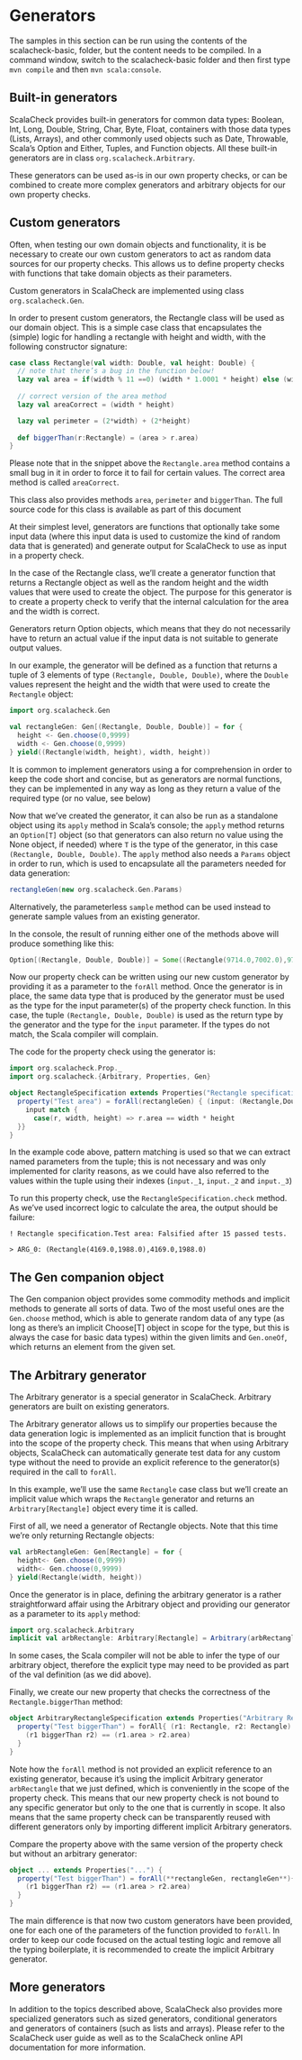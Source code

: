 <span id="_Toc300926419" class="anchor"><span id="_Toc188339615" class="anchor"></span></span>Generators
========================================================================================================

<span id="_Toc300926420" class="anchor"><span id="_Toc301262003" class="anchor"></span></span>The samples in this section can be run using the contents of the scalacheck-basic, folder, but the content needs to be compiled. In a command window, switch to the scalacheck-basic folder and then first type ```mvn compile``` and then ```mvn scala:console```.

<span id="_Toc308702056" class="anchor"><span id="_Toc188339616" class="anchor"></span></span>Built-in generators
-----------------------------------------------------------------------------------------------------------------

ScalaCheck provides built-in generators for common data types: Boolean, Int, Long, Double, String, Char, Byte, Float, containers with those data types (Lists, Arrays), and other commonly used objects such as Date, Throwable, Scala’s Option and Either, Tuples, and Function objects. All these built-in generators are in class ```org.scalacheck.Arbitrary```.

These generators can be used as-is in our own property checks, or can be combined to create more complex generators and arbitrary objects for our own property checks.

<span id="_Toc308702057" class="anchor"><span id="_Toc188339617" class="anchor"></span></span>Custom generators
---------------------------------------------------------------------------------------------------------------

Often, when testing our own domain objects and functionality, it is be necessary to create our own custom generators to act as random data sources for our property checks. This allows us to define property checks with functions that take domain objects as their parameters.

Custom generators in ScalaCheck are implemented using class ```org.scalacheck.Gen```.

In order to present custom generators, the Rectangle class will be used as our domain object. This is a simple case class that encapsulates the (simple) logic for handling a rectangle with height and width, with the following constructor signature:

```scala
case class Rectangle(val width: Double, val height: Double) {
  // note that there’s a bug in the function below!
  lazy val area = if(width % 11 ==0) (width * 1.0001 * height) else (width * height)
  
  // correct version of the area method
  lazy val areaCorrect = (width * height)

  lazy val perimeter = (2*width) + (2*height)
  
  def biggerThan(r:Rectangle) = (area > r.area)
}
```

Please note that in the snippet above the ```Rectangle.area``` method contains a small bug in it in order to force it to fail for certain values. The correct area method is called ```areaCorrect```.

This class also provides methods ```area```, ```perimeter``` and ```biggerThan```. The full source code for this class is available as part of this document

At their simplest level, generators are functions that optionally take some input data (where this input data is used to customize the kind of random data that is generated) and generate output for ScalaCheck to use as input in a property check.

In the case of the Rectangle class, we’ll create a generator function that returns a Rectangle object as well as the random height and the width values that were used to create the object. The purpose for this generator is to create a property check to verify that the internal calculation for the area and the width is correct.

Generators return Option objects, which means that they do not necessarily have to return an actual value if the input data is not suitable to generate output values.

In our example, the generator will be defined as a function that returns a tuple of 3 elements of type ```(Rectangle, Double, Double)```, where the ```Double``` values represent the height and the width that were used to create the ```Rectangle``` object:

```scala
import org.scalacheck.Gen

val rectangleGen: Gen[(Rectangle, Double, Double)] = for {
  height <- Gen.choose(0,9999)
  width <- Gen.choose(0,9999)
} yield((Rectangle(width, height), width, height))
```

It is common to implement generators using a for comprehension in order to keep the code short and concise, but as generators are normal functions, they can be implemented in any way as long as they return a value of the required type (or no value, see below)

Now that we’ve created the generator, it can also be run as a standalone object using its ```apply``` method in Scala’s console; the ```apply``` method returns an ```Option[T]``` object (so that generators can also return no value using the None object, if needed) where ```T``` is the type of the generator, in this case ```(Rectangle, Double, Double)```. The ```apply``` method also needs a ```Params``` object in order to run, which is used to encapsulate all the parameters needed for data generation:

```scala
rectangleGen(new org.scalacheck.Gen.Params)
```

Alternatively, the parameterless ```sample``` method can be used instead to generate sample values from an existing generator.

In the console, the result of running either one of the methods above will produce something like this:

```scala
Option[(Rectangle, Double, Double)] = Some((Rectangle(9714.0,7002.0),9714.0,7002.0))
```

Now our property check can be written using our new custom generator by providing it as a parameter to the ```forAll``` method. Once the generator is in place, the same data type that is produced by the generator must be used as the type for the input parameter(s) of the property check function. In this case, the tuple ```(Rectangle, Double, Double)``` is used as the return type by the generator and the type for the ```input``` parameter. If the types do not match, the Scala compiler will complain.

The code for the property check using the generator is:

```scala
import org.scalacheck.Prop._
import org.scalacheck.{Arbitrary, Properties, Gen}

object RectangleSpecification extends Properties("Rectangle specification") {
  property("Test area") = forAll(rectangleGen) { (input: (Rectangle,Double,Double)) =>
    input match {
      case(r, width, height) => r.area == width * height
  }}
}
```

In the example code above, pattern matching is used so that we can extract named parameters from the tuple; this is not necessary and was only implemented for clarity reasons, as we could have also referred to the values within the tuple using their indexes (```input._1```, ```input._2``` and ```input._3```)

To run this property check, use the ```RectangleSpecification.check``` method. As we’ve used incorrect logic to calculate the area, the output should be failure:

```
! Rectangle specification.Test area: Falsified after 15 passed tests.

> ARG_0: (Rectangle(4169.0,1988.0),4169.0,1988.0)
```

<span id="_Toc300926421" class="anchor"><span id="_Toc301262004" class="anchor"><span id="_Toc308702058" class="anchor"><span id="_Toc188339618" class="anchor"></span></span></span></span>The Gen companion object
--------------------------------------------------------------------------------------------------------------------------------------------------------------------------------------------------------------------

The Gen companion object provides some commodity methods and implicit methods to generate all sorts of data. Two of the most useful ones are the ```Gen.choose``` method, which is able to generate random data of any type (as long as there’s an implicit Choose[T] object in scope for the type, but this is always the case for basic data types) within the given limits and ```Gen.oneOf```, which returns an element from the given set.

<span id="_Toc300926422" class="anchor"><span id="_Toc301262005" class="anchor"><span id="_Toc308702059" class="anchor"><span id="_Toc188339619" class="anchor"></span></span></span></span>The Arbitrary generator
-------------------------------------------------------------------------------------------------------------------------------------------------------------------------------------------------------------------

The Arbitrary generator is a special generator in ScalaCheck. Arbitrary generators are built on existing generators.

The Arbitrary generator allows us to simplify our properties because the data generation logic is implemented as an implicit function that is brought into the scope of the property check. This means that when using Arbitrary objects, ScalaCheck can automatically generate test data for any custom type without the need to provide an explicit reference to the generator(s) required in the call to ```forAll```.

In this example, we’ll use the same ```Rectangle``` case class but we’ll create an implicit value which wraps the ```Rectangle``` generator and returns an ```Arbitrary[Rectangle]``` object every time it is called.

First of all, we need a generator of Rectangle objects. Note that this time we’re only returning Rectangle objects:

```scala
val arbRectangleGen: Gen[Rectangle] = for {
  height<- Gen.choose(0,9999)
  width<- Gen.choose(0,9999)
} yield(Rectangle(width, height))
```

Once the generator is in place, defining the arbitrary generator is a rather straightforward affair using the Arbitrary object and providing our generator as a parameter to its ```apply``` method:

```scala
import org.scalacheck.Arbitrary
implicit val arbRectangle: Arbitrary[Rectangle] = Arbitrary(arbRectangleGen)
```

In some cases, the Scala compiler will not be able to infer the type of our arbitrary object, therefore the explicit type may need to be provided as part of the val definition (as we did above).

Finally, we create our new property that checks the correctness of the ```Rectangle.biggerThan``` method:

```scala
object ArbitraryRectangleSpecification extends Properties("Arbitrary Rectangle spec") {
  property("Test biggerThan") = forAll{ (r1: Rectangle, r2: Rectangle) =>
    (r1 biggerThan r2) == (r1.area > r2.area)
  }
}
```

Note how the ```forAll``` method is not provided an explicit reference to an existing generator, because it’s using the implicit Arbitrary generator ```arbRectangle``` that we just defined, which is conveniently in the scope of the property check. This means that our new property check is not bound to any specific generator but only to the one that is currently in scope. It also means that the same property check can be transparently reused with different generators only by importing different implicit Arbitrary generators.

Compare the property above with the same version of the property check but without an arbitrary generator:

```scala
object ... extends Properties("...") {
  property("Test biggerThan") = forAll(**rectangleGen, rectangleGen**){ (r1: Rectangle, r2: Rectangle) =>
    (r1 biggerThan r2) == (r1.area > r2.area)
  }
}
```

The main difference is that now two custom generators have been provided, one for each one of the parameters of the function provided to ```forAll```. In order to keep our code focused on the actual testing logic and remove all the typing boilerplate, it is recommended to create the implicit Arbitrary generator.

<span id="_Toc300926423" class="anchor"><span id="_Toc301262006" class="anchor"><span id="_Toc308702060" class="anchor"><span id="_Toc188339620" class="anchor"></span></span></span></span>More generators
-----------------------------------------------------------------------------------------------------------------------------------------------------------------------------------------------------------

In addition to the topics described above, ScalaCheck also provides more specialized generators such as sized generators, conditional generators and generators of containers (such as lists and arrays). Please refer to the ScalaCheck user guide as well as to the ScalaCheck online API documentation for more information.
